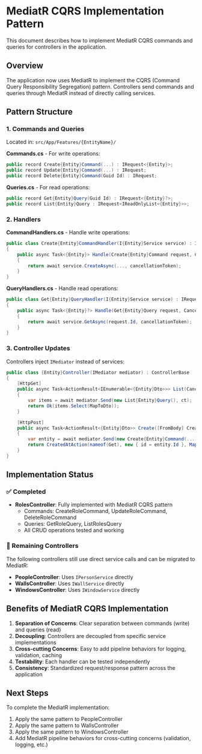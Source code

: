 # MediatR CQRS Implementation Pattern

This document describes how to implement MediatR CQRS commands and queries for controllers in the application.

## Overview

The application now uses MediatR to implement the CQRS (Command Query Responsibility Segregation) pattern. Controllers send commands and queries through MediatR instead of directly calling services.

## Pattern Structure

### 1. Commands and Queries
Located in: `src/App/Features/{EntityName}/`

**Commands.cs** - For write operations:
```csharp
public record Create{Entity}Command(...) : IRequest<{Entity}>;
public record Update{Entity}Command(...) : IRequest;
public record Delete{Entity}Command(Guid Id) : IRequest;
```

**Queries.cs** - For read operations:
```csharp
public record Get{Entity}Query(Guid Id) : IRequest<{Entity}?>;
public record List{Entity}Query : IRequest<IReadOnlyList<{Entity}>>;
```

### 2. Handlers
**CommandHandlers.cs** - Handle write operations:
```csharp
public class Create{Entity}CommandHandler(I{Entity}Service service) : IRequestHandler<Create{Entity}Command, {Entity}>
{
    public async Task<{Entity}> Handle(Create{Entity}Command request, CancellationToken cancellationToken)
    {
        return await service.CreateAsync(..., cancellationToken);
    }
}
```

**QueryHandlers.cs** - Handle read operations:
```csharp
public class Get{Entity}QueryHandler(I{Entity}Service service) : IRequestHandler<Get{Entity}Query, {Entity}?>
{
    public async Task<{Entity}?> Handle(Get{Entity}Query request, CancellationToken cancellationToken)
    {
        return await service.GetAsync(request.Id, cancellationToken);
    }
}
```

### 3. Controller Updates
Controllers inject `IMediator` instead of services:
```csharp
public class {Entity}Controller(IMediator mediator) : ControllerBase
{
    [HttpGet]
    public async Task<ActionResult<IEnumerable<{Entity}Dto>>> List(CancellationToken ct)
    {
        var items = await mediator.Send(new List{Entity}Query(), ct);
        return Ok(items.Select(MapToDto));
    }

    [HttpPost]
    public async Task<ActionResult<{Entity}Dto>> Create([FromBody] Create{Entity}Request request, CancellationToken ct)
    {
        var entity = await mediator.Send(new Create{Entity}Command(...), ct);
        return CreatedAtAction(nameof(Get), new { id = entity.Id }, MapToDto(entity));
    }
}
```

## Implementation Status

### ✅ Completed
- **RolesController**: Fully implemented with MediatR CQRS pattern
  - Commands: CreateRoleCommand, UpdateRoleCommand, DeleteRoleCommand
  - Queries: GetRoleQuery, ListRolesQuery
  - All CRUD operations tested and working

### 🔄 Remaining Controllers
The following controllers still use direct service calls and can be migrated to MediatR:

- **PeopleController**: Uses `IPersonService` directly
- **WallsController**: Uses `IWallService` directly  
- **WindowsController**: Uses `IWindowService` directly

## Benefits of MediatR CQRS Implementation

1. **Separation of Concerns**: Clear separation between commands (write) and queries (read)
2. **Decoupling**: Controllers are decoupled from specific service implementations
3. **Cross-cutting Concerns**: Easy to add pipeline behaviors for logging, validation, caching
4. **Testability**: Each handler can be tested independently
5. **Consistency**: Standardized request/response pattern across the application

## Next Steps

To complete the MediatR implementation:

1. Apply the same pattern to PeopleController
2. Apply the same pattern to WallsController  
3. Apply the same pattern to WindowsController
4. Add MediatR pipeline behaviors for cross-cutting concerns (validation, logging, etc.)